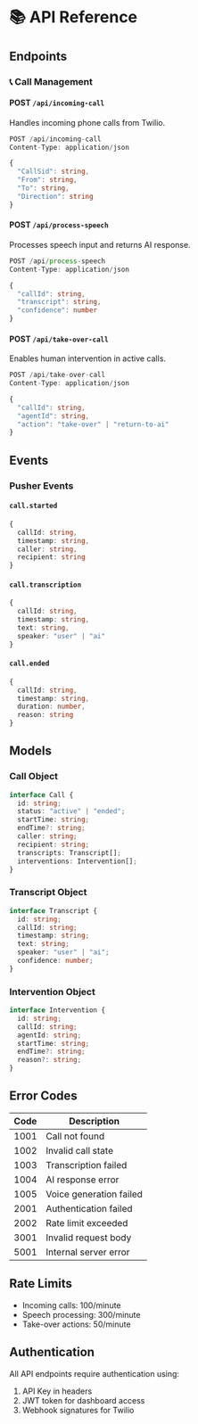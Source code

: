 # 📚 API Reference

## Endpoints

### 📞 Call Management

#### POST `/api/incoming-call`
Handles incoming phone calls from Twilio.
```typescript
POST /api/incoming-call
Content-Type: application/json

{
  "CallSid": string,
  "From": string,
  "To": string,
  "Direction": string
}
```

#### POST `/api/process-speech`
Processes speech input and returns AI response.
```typescript
POST /api/process-speech
Content-Type: application/json

{
  "callId": string,
  "transcript": string,
  "confidence": number
}
```

#### POST `/api/take-over-call`
Enables human intervention in active calls.
```typescript
POST /api/take-over-call
Content-Type: application/json

{
  "callId": string,
  "agentId": string,
  "action": "take-over" | "return-to-ai"
}
```

## Events

### Pusher Events

#### `call.started`
```typescript
{
  callId: string,
  timestamp: string,
  caller: string,
  recipient: string
}
```

#### `call.transcription`
```typescript
{
  callId: string,
  timestamp: string,
  text: string,
  speaker: "user" | "ai"
}
```

#### `call.ended`
```typescript
{
  callId: string,
  timestamp: string,
  duration: number,
  reason: string
}
```

## Models

### Call Object
```typescript
interface Call {
  id: string;
  status: "active" | "ended";
  startTime: string;
  endTime?: string;
  caller: string;
  recipient: string;
  transcripts: Transcript[];
  interventions: Intervention[];
}
```

### Transcript Object
```typescript
interface Transcript {
  id: string;
  callId: string;
  timestamp: string;
  text: string;
  speaker: "user" | "ai";
  confidence: number;
}
```

### Intervention Object
```typescript
interface Intervention {
  id: string;
  callId: string;
  agentId: string;
  startTime: string;
  endTime?: string;
  reason?: string;
}
```

## Error Codes

| Code | Description |
|------|-------------|
| 1001 | Call not found |
| 1002 | Invalid call state |
| 1003 | Transcription failed |
| 1004 | AI response error |
| 1005 | Voice generation failed |
| 2001 | Authentication failed |
| 2002 | Rate limit exceeded |
| 3001 | Invalid request body |
| 5001 | Internal server error |

## Rate Limits

- Incoming calls: 100/minute
- Speech processing: 300/minute
- Take-over actions: 50/minute

## Authentication

All API endpoints require authentication using:
1. API Key in headers
2. JWT token for dashboard access
3. Webhook signatures for Twilio
